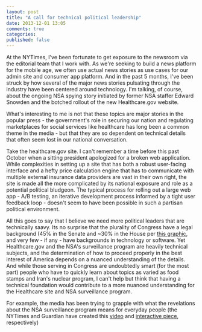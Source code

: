 ```yaml
---
layout: post
title: "A call for technical political leadership"
date: 2013-12-01 13:05
comments: true
categories: 
published: false
---
```

At the NYTimes, I've been fortunate to get exposure to the newsroom via the editorial team that I work with. As we're seeking to build a news platform for the mobile age, we often use actual news stories as use cases for our admin site and consumer app platform. And in the past 5 months, I've been struck by how several of the major news stories pulsating through the industry have been centered around technology. I'm talking, of course, about the ongoing NSA spying story initiated by former NSA staffer Edward Snowden and the botched rollout of the new Healthcare.gov website.

What's interesting to me is not that these topics are major stories in the popular press - the government's role in securing our nation and regulating marketplaces for social services like healthcare has long been a common theme in the media - but that they are so dependent on technical details that often seem lost in our national conversation. 

Take the healthcare.gov site. I can't remember a time before this past October when a sitting president apologized for a broken web application. While complexities in setting up a site that has both a robust user-facing interface and a hefty price calculation engine that has to communicate with multiple external insurance data providers are vast in their own right, the site is made all the more complicated by its national exposure and role as a potential political bludgeon. The typical process for rolling out a large web app - A/B testing, an iterative development process informed by a tight user feedback loop - doesn't seem to have been possible in such a partisan political environment. 

All this goes to say that I believe we need more political leaders that are technically saavy. Its no surprise that the plurality of Congress have a legal background (45% in the Senate and ~30% in the House per [this graphic](http://www.businessweek.com/articles/2013-01-10/the-113th-congress-by-the-numbers), and very few - if any - have backgrounds in technology or software. Yet Healthcare.gov and the NSA's surveillance program are heavily technical subjects, and the determination of how to proceed properly in the best interest of America depends on a nuanced understanding of the details. And while those serving in Congress are undoubtedly smart (for the most part) people who have to quickly learn about topics as varied as food stamps and Iran's nuclear program, I can't help but think that having a technical foundation would contribute to a more nuanced understanding for the Healthcare site and NSA surveillance program.

For example, the media has been trying to grapple with what the revelations about the NSA surveillance program means for everyday people (the NYTimes and Guardian have created this [video](http://www.nytimes.com/2013/11/26/opinion/why-care-about-the-nsa.html?_r=0) and [interactive piece](http://www.theguardian.com/world/interactive/2013/nov/01/snowden-nsa-files-surveillance-revelations-decoded), respectively)